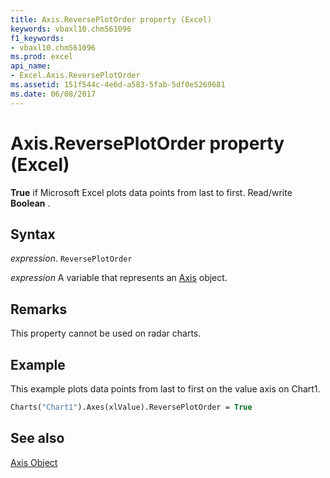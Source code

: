 ```yaml
---
title: Axis.ReversePlotOrder property (Excel)
keywords: vbaxl10.chm561096
f1_keywords:
- vbaxl10.chm561096
ms.prod: excel
api_name:
- Excel.Axis.ReversePlotOrder
ms.assetid: 151f544c-4e6d-a583-5fab-5df0e5269681
ms.date: 06/08/2017
---
```



# Axis.ReversePlotOrder property (Excel)

 **True** if Microsoft Excel plots data points from last to first. Read/write **Boolean** .


## Syntax

 _expression_. `ReversePlotOrder`

 _expression_ A variable that represents an [Axis](Excel.Axis-graph-object.md) object.


## Remarks

This property cannot be used on radar charts.


## Example

This example plots data points from last to first on the value axis on Chart1.


```vb
Charts("Chart1").Axes(xlValue).ReversePlotOrder = True
```


## See also


[Axis Object](Excel.Axis(object).md)

